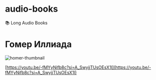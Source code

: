 # audio-books
📚 Long Audio Books


# Гомер Иллиада

![homer-thumbnail](https://github.com/andrewalevin/audio-books/assets/155118488/4d84a4b5-4bf8-4c8c-881d-aaf0e16ddecc)

[https://youtu.be/-fMYyNifb8c?si=A_SwyjjTUsOEsX1I](https://youtu.be/-fMYyNifb8c?si=A_SwyjjTUsOEsX1I)

